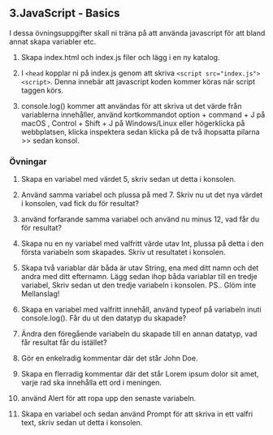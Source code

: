 ## 3.JavaScript - Basics

I dessa övningsuppgifter skall ni träna på att använda javascript för att bland annat skapa variabler etc.

1. Skapa index.html och index.js filer och lägg i en ny katalog.

2. I ```<head``` kopplar ni på index.js genom att skriva ```<script src="index.js"><script>```. Denna innebär att javascript koden kommer köras när script taggen körs.

3. console.log() kommer att användas för att skriva ut det värde från variablerna innehåller, använd kortkommandot option + command + J på macOS , Control + Shift + J på Windows/Linux eller högerklicka på webbplatsen, klicka inspektera sedan klicka på de två ihopsatta pilarna >> sedan konsol. 

### Övningar

1. Skapa en variabel med värdet 5, skriv sedan ut detta i konsolen.

2. Använd samma variabel och plussa på med 7. Skriv nu ut det nya värdet i konsolen, vad fick du för resultat?

3. använd forfarande samma variabel och använd nu minus 12, vad får du för resultat?

4. Skapa nu en ny variabel med valfritt värde utav Int, plussa på detta i den första variabeln som skapades. Skriv ut resultatet i konsolen.

5. Skapa två variablar där båda är utav String, ena med ditt namn och det andra med ditt efternamn. 
Lägg sedan ihop båda variablar till en tredje variabel, Skriv sedan ut den tredje variabeln i konsolen. PS.. Glöm inte Mellanslag!

6. Skapa en variabel med valfritt innehåll, använd typeof på variabeln inuti console.log(). Får du ut den datatyp du skapade?

7. Ändra den föregående variabeln du skapade till en annan datatyp, vad får resultat får du istället?

8. Gör en enkelradig kommentar där det står John Doe.

9. Skapa en flerradig kommentar där det står Lorem ipsum dolor sit amet, varje rad ska innehålla ett ord i meningen.

10. använd Alert för att ropa upp den senaste variabeln.

11. Skapa en variabel och sedan använd Prompt för att skriva in ett valfri text, skriv sedan ut detta i konsolen.



